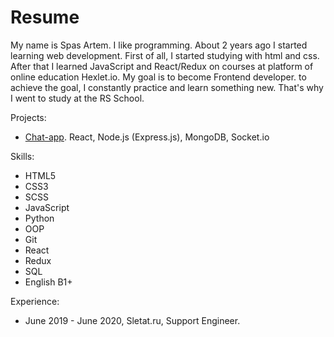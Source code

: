 # Resume

My name is Spas Artem. I like programming. About 2 years ago I started learning web development. First of all, I started studying with html and css. After that I learned JavaScript and React/Redux on courses at platform of online education Hexlet.io. My goal is to become Frontend developer. to achieve the goal, I constantly practice and learn something new. That's why I went to study at the RS School.

Projects:
* [Chat-app](https://github.com/spasartyom/chat-app). React, Node.js (Express.js), MongoDB, Socket.io

Skills:
* HTML5
* CSS3
* SCSS
* JavaScript
* Python
* OOP
* Git
* React
* Redux
* SQL
* English B1+
 
Experience:
* June 2019 - June 2020, Sletat.ru, Support Engineer.